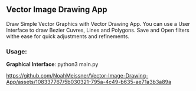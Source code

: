 ## Vector Image Drawing App

Draw Simple Vector Graphics with Vector Drawing App. You can use a User Interface to draw Bezier Cuvres, Lines and Polygons. Save and Open filters withe ease for quick adjustments and refinements.


### Usage:
**Graphical Interface**: python3 main.py



https://github.com/NoahMeissner/Vector-Image-Drawing-App/assets/108337767/5b030321-795a-4c49-b635-ae71a3b3a89a


